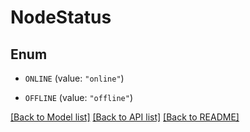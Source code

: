 # NodeStatus

## Enum


* `ONLINE` (value: `"online"`)

* `OFFLINE` (value: `"offline"`)


[[Back to Model list]](../README.md#documentation-for-models) [[Back to API list]](../README.md#documentation-for-api-endpoints) [[Back to README]](../README.md)



